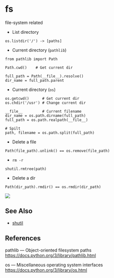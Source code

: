 # fs

file-system related

* List directory

```python3
os.listdir('/') -> [paths]
```

* Current directory (`pathlib`) 

```python3
from pathlib import Path

Path.cwd()    # Get current dir

full_path = Path(__file__).resolve()
dir_name = full_path.parent
```

* Current directory (`os`)

```python3
os.getcwd()      # Get current dir
os.chdir('/usr') # Change current dir

__file__         # Current filename
dir_name = os.path.dirname(full_path)
full_path = os.path.realpath(__file__)

# Spilt
path, filename = os.path.split(full_path)
```

* Delete a file

```python3
Path(file_path).unlink() == os.remove(file_path)
```

* `rm -r`

```python3
shutil.rmtree(path)
```

* Delete a dir

```python3
Path(dir_path).rmdir() == os.rmdir(dir_path)
```

![](https://i.imgur.com/zhTMe60.png)

## See Also

* [shutil](/python/libs/shutil/)

## References

pathlib — Object-oriented filesystem paths<br>
<https://docs.python.org/3/library/pathlib.html>

os — Miscellaneous operating system interfaces<br>
<https://docs.python.org/3/library/os.html>